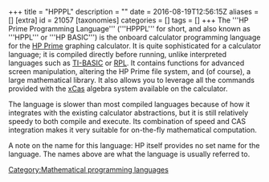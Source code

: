 +++
title = "HPPPL"
description = ""
date = 2016-08-19T12:56:15Z
aliases = []
[extra]
id = 21057
[taxonomies]
categories = []
tags = []
+++
The '''HP Prime Programming Language''' ('''HPPPL''' for short, and also known as '''HPPL''' or '''HP BASIC''') is the onboard calculator programming language for the [HP Prime](https://en.wikipedia.org/wiki/HP_Prime) graphing calculator. It is quite sophisticated for a calculator language; it is compiled directly before running, unlike interpreted languages such as [TI-BASIC](https://rosettacode.org/wiki/TI-BASIC) or [RPL](https://rosettacode.org/wiki/RPL). It contains functions for advanced screen manipulation, altering the HP Prime file system, and (of course), a large mathematical library. It also allows you to leverage all the commands provided with the [xCas](https://en.wikipedia.org/wiki/Xcas) algebra system available on the calculator.

The language is slower than most compiled languages because of how it integrates with the existing calculator abstractions, but it is still relatively speedy to both compile and execute. Its combination of speed and CAS integration makes it very suitable for on-the-fly mathematical computation.

A note on the name for this language: HP itself provides no set name for the language. The names above are what the language is usually referred to.

[Category:Mathematical programming languages](https://rosettacode.org/wiki/Category:Mathematical_programming_languages)
